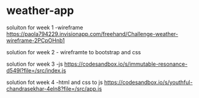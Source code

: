 # weather-app
 
soluiton for week 1 -wireframe
https://paola794229.invisionapp.com/freehand/Challenge-weather-wireframe-2PCpOHnb1

solution for week 2 - wireframte to bootstrap and css


solution for week 3 -js 
https://codesandbox.io/s/immutable-resonance-d549l?file=/src/index.js

solution fot week 4 -html and css to js
https://codesandbox.io/s/youthful-chandrasekhar-4eln8?file=/src/app.js
